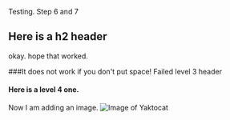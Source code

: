 Testing. Step 6 and 7 
## Here is a h2 header 
okay. hope that worked. 

###It does not work if you don't put space!  Failed level 3 header
#### Here is a level 4 one.

Now I am adding an image. 
![Image of Yaktocat](https://octodex.github.com/images/yaktocat.png)
